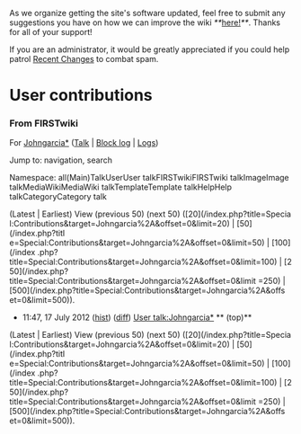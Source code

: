 As we organize getting the site's software updated, feel free to submit any
suggestions you have on how we can improve the wiki
_**_[here!](/index.php/User:Hallry/Suggestions "User:Hallry/Suggestions"
)_**_. Thanks for all of your support!

If you are an administrator, it would be greatly appreciated if you could help
patrol [Recent Changes](/index.php/Special:Recentchanges
"Special:Recentchanges" ) to combat spam.

# User contributions

### From FIRSTwiki

For [Johngarcia*](/index.php?title=User:Johngarcia%2A&action=edit
"User:Johngarcia*" ) ([Talk](/index.php/User_talk:Johngarcia%2A "User
talk:Johngarcia*" ) | [Block
log](/index.php?title=Special:Log&type=block&page=User:Johngarcia%2A
"Special:Log" ) | [Logs](/index.php?title=Special:Log&user=Johngarcia%2A
"Special:Log" ))

Jump to: navigation, search

Namespace:  all(Main)TalkUserUser talkFIRSTwikiFIRSTwiki talkImageImage
talkMediaWikiMediaWiki talkTemplateTemplate talkHelpHelp talkCategoryCategory
talk

(Latest | Earliest) View (previous 50) (next 50) ([20](/index.php?title=Specia
l:Contributions&target=Johngarcia%2A&offset=0&limit=20) | [50](/index.php?titl
e=Special:Contributions&target=Johngarcia%2A&offset=0&limit=50) | [100](/index
.php?title=Special:Contributions&target=Johngarcia%2A&offset=0&limit=100) | [2
50](/index.php?title=Special:Contributions&target=Johngarcia%2A&offset=0&limit
=250) | [500](/index.php?title=Special:Contributions&target=Johngarcia%2A&offs
et=0&limit=500)).

  * 11:47, 17 July 2012 ([hist](/index.php?title=User_talk:Johngarcia%2A&action=history "User talk:Johngarcia*" )) ([diff](/index.php?title=User_talk:Johngarcia%2A&diff=prev&oldid=233828 "User talk:Johngarcia*" )) [User talk:Johngarcia*](/index.php/User_talk:Johngarcia%2A "User talk:Johngarcia*" ) ** (top)**

(Latest | Earliest) View (previous 50) (next 50) ([20](/index.php?title=Specia
l:Contributions&target=Johngarcia%2A&offset=0&limit=20) | [50](/index.php?titl
e=Special:Contributions&target=Johngarcia%2A&offset=0&limit=50) | [100](/index
.php?title=Special:Contributions&target=Johngarcia%2A&offset=0&limit=100) | [2
50](/index.php?title=Special:Contributions&target=Johngarcia%2A&offset=0&limit
=250) | [500](/index.php?title=Special:Contributions&target=Johngarcia%2A&offs
et=0&limit=500)).

